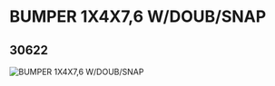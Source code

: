 # BUMPER 1X4X7,6 W/DOUB/SNAP
## 30622
![BUMPER 1X4X7,6 W/DOUB/SNAP](https://lc-www-live-s.legocdn.com/media/bricks/5/2/4153120.jpg)